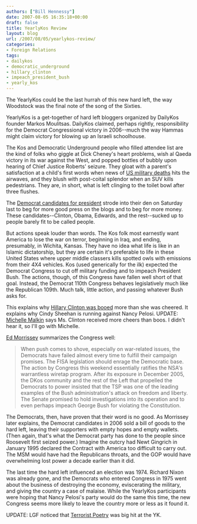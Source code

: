 ```yaml
---
authors: ["Bill Hennessy"]
date: 2007-08-05 16:35:18+00:00
draft: false
title: YearlyKos Review
layout: blog
url: /2007/08/05/yearlykos-review/
categories:
- Foreign Relations
tags:
- dailykos
- democratic_underground
- hillary_clinton
- impeach_president_bush
- yearly_kos
---
```


The YearlyKos could be the last hurrah of this new hard left, the way Woodstock was the final note of the song of the Sixties.

YearlyKos is a get-together of hard left bloggers organized by DailyKos founder Markos Moulitsas. DailyKos claimed, perhaps rightly, responsibility for the Democrat Congressional victory in 2006--much the way Hammas might claim victory for blowing up an Israeli schoolhouse.

The Kos and Democratic Underground people who filled attendee list are the kind of folks who giggle at Dick Cheney's heart problems, wish al Qaeda victory in its war against the West, and popped bottles of bubbly upon hearing of Chief Justice Roberts' seizure. They gloat with a parent's satisfaction at a child's first words when news of [US military deaths](https://michellemalkin.com/2007/08/05/daily-kos-diarist-still-thinks-troops-are-morally-retarded/) hits the airwaves, and they blush with post-coital splendor when an SUV kills pedestrians. They are, in short, what is left clinging to the toilet bowl after three flushes.

The [Democrat candidates for president](https://www.latimes.com/technology/la-na-dems5aug05,1,4709354.story?coll=la-headlines-technology&ctrack=1&cset=true) strode into their den on Saturday last to beg for more good press on the blogs and to beg for more money.  These candidates--Clinton, Obama, Edwards, and the rest--sucked up to people barely fit to be called people.

But actions speak louder than words.  The Kos folk most earnestly want America to lose the war on terror, beginning in Iraq, and ending, presumably, in Wichita, Kansas.  They have no idea what life is like in an Islamic dictatorship, but they are certain it's preferable to life in these United States where upper middle classers kills spotted owls with emissions from their 4X4 vehicles.   Kos (used generically for the ilk) expected the Democrat Congress to cut off military funding and to impeach President Bush.  The actions, though, of this Congress have fallen well short of that goal.  Instead, the Democrat 110th Congress behaves legislatively much like the Republican 109th.  Much talk, little action, and passing whatever Bush asks for.

This explains why [Hillary Clinton was booed](https://blogs.usatoday.com/onpolitics/2007/08/some-sparring-a.html) more than she was cheered.  It explains why Cindy Sheehan is running against Nancy Pelosi.  UPDATE:  [Michelle Malkin](https://michellemalkin.com/2007/08/04/saturday-night-nausea-watch-hillary-grovel-at-the-yearly-kos/) says Ms. Clinton received more cheers than boos.  I didn't hear it, so I'll go with Michelle.

[Ed Morrissey](https://www.captainsquartersblog.com/mt/archives/010768.php) summarizes the Congress well:


> When push comes to shove, especially on war-related issues, the Democrats have failed almost every time to fulfill their campaign promises. The FISA legislation should enrage the Democratic base. The action by Congress this weekend essentially ratifies the NSA's warrantless wiretap program. After its exposure in December 2005, the DKos community and the rest of the Left that propelled the Democrats to power insisted that the TSP was one of the leading examples of the Bush administration's attack on freedom and liberty. The Senate promised to hold investigations into its operation and to even perhaps impeach George Bush for violating the Constitution.


The Democrats, then, have proven that their word is no good.  As Morrissey later explains, the Democrat candidates in 2006 sold a bill of goods to the hard left, leaving their supporters with empty hopes and empty wallets.  (Then again, that's what the Democrat party has done to the people since Roosevelt first seized power.)  Imagine the outcry had Newt Gingrich in January 1995 declared the Contract with America too difficult to carry out.  The MSM would have had the Republicans throats, and the GOP would have overwhelming lost power a decade earlier than it did.

The last time the hard left influenced an election was 1974.   Richard Nixon was already gone, and the Democrats who entered Congress in 1975 went about the business of destroying the economy, eviscerating the military, and giving the country a case of malaise.  While the YearlyKos participants were hoping that Nancy Pelosi's party would do the same this time, the new Congress seems more likely to leave the country more or less as it found it.

UPDATE:  LGF noticed that [Terrorist Poetry](https://littlegreenfootballs.com/weblog/?entry=26555&only&rss) was big hit at the YK.


